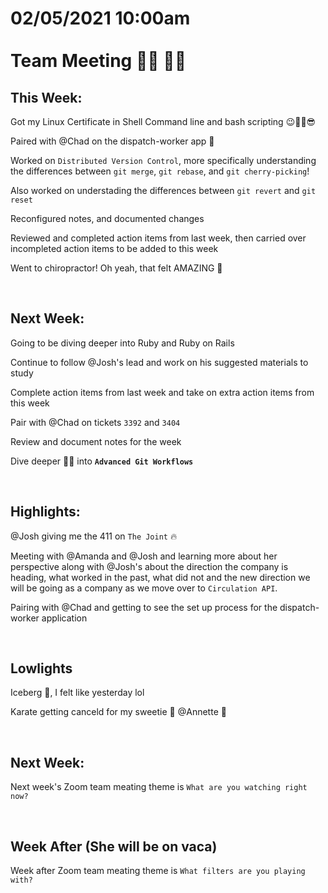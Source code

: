 # **02/05/2021 10:00am <br> <br> Team Meeting 🙋‍♂️ 🙋‍♀️**

## **This Week:**

Got my Linux Certificate in Shell Command line and bash scripting 😉👊🔥😎

Paired with @Chad on the dispatch-worker app 🔱

Worked on `Distributed Version Control`, more specifically understanding the differences between `git merge`, `git rebase`, and `git cherry-picking`!

Also worked on understading the differences between `git revert` and `git reset`

Reconfigured notes, and documented changes

Reviewed and completed action items from last week, then carried over incompleted action items to be added to this week

Went to chiropractor! Oh yeah, that felt AMAZING 💯

&nbsp;

## **Next Week:**

Going to be diving deeper into Ruby and Ruby on Rails

Continue to follow @Josh's lead and work on his suggested materials to study

Complete action items from last week and take on extra action items from this week

Pair with @Chad on tickets `3392` and `3404`

Review and document notes for the week

Dive deeper 👨‍🚀 into **`Advanced Git Workflows`**

&nbsp;

## **Highlights:**

@Josh giving me the 411 on `The Joint` 🔥

Meeting with @Amanda and @Josh and learning more about her perspective along with @Josh's about the direction the company is heading, what worked in the past, what did not and the new direction we will be going as a company as we move over to `Circulation API`.

Pairing with @Chad and getting to see the set up process for the dispatch-worker application

&nbsp;

## **Lowlights**

Iceberg 🥶, I felt like yesterday lol 

Karate getting canceld for my sweetie 🥰 @Annette 🥋

&nbsp;

## **Next Week:**

Next week's Zoom team meating theme is `What are you watching right now?` 

&nbsp;

## **Week After (She will be on vaca)**
Week after Zoom team meating theme is `What filters are you playing with?`